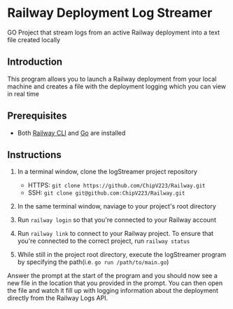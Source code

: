# Railway Deployment Log Streamer
GO Project that stream logs from an active Railway deployment into a text file created locally

## Introduction

This program allows you to launch a Railway deployment from your local machine and creates a file with the deployment logging which you can view in real time

## Prerequisites

+ Both [Railway CLI](https://docs.railway.app/develop/cli) and [Go](https://go.dev/dl/) are installed


## Instructions

1. In a terminal window, clone the logStreamer project repository 
   - HTTPS: `git clone https://github.com/ChipV223/Railway.git`
   - SSH: `git clone git@github.com:ChipV223/Railway.git`

1. In the same terminal window, naviage to your project's root directory 

1. Run `railway login` so that you're connected to your Railway account

1. Run `railway link` to connect to your Railway project. To ensure that you're connected to the correct project, run `railway status`

1. While still in the project root directory, execute the logStreamer program by specifying the path(i.e. `go run /path/to/main.go`)

Answer the prompt at the start of the program and you should now see a new file in the location that you provided in the prompt.
You can then open the file and watch it fill up with logging information about the deployment directly from the Railway Logs API.
